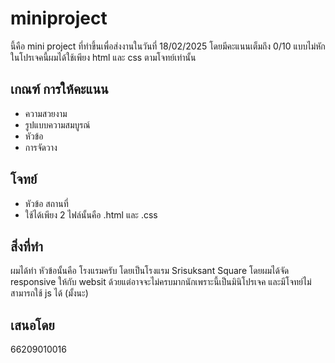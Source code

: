 # miniproject
นี้คือ mini project ที่ทำขึ้นเพื่อส่งงานในวันที่ 18/02/2025 โดยมีคะแนนเต็มถึง 0/10 แบบไม่หัก ในโปรเจคนี้ผมได้ใช้เพียง html และ css ตามโจทย์เท่านั้น

## เกณฑ์ การให้คะแนน

- ความสวยงาม
- รูปแบบความสมบูรณ์
- หัวข้อ
- การจัดวาง

## โจทย์
- หัวข้อ สถานที่
- ใช้ได้เพียง 2 ไฟล์นั้นคือ .html และ .css

## สิ่งที่ทำ
ผมได้ทำ หัวข้อนั้นคือ โรงแรมครับ โดยเป็นโรงแรม Srisuksant Square
โดยผมได้จัด responsive ให้กับ websit ด้วยแต่อาจจะไม่ครบมากนักเพราะนี้เป็นมินิโปรเจค และมีโจทย์ไม่สามารถใช้ js ได้ (มั้งนะ)

## เสนอโดย
66209010016
